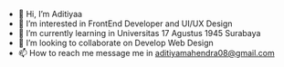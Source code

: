 - 👋 Hi, I’m Aditiyaa
- 👀 I’m interested in FrontEnd Developer and UI/UX Design
- 🌱 I’m currently learning in Universitas 17 Agustus 1945 Surabaya
- 💞️ I’m looking to collaborate on Develop Web Design
- 📫 How to reach me message me in aditiyamahendra08@gmail.com

<!---
Superdityaa/Superdityaa is a ✨ special ✨ repository because its `README.md` (this file) appears on your GitHub profile.
You can click the Preview link to take a look at your changes.
--->
